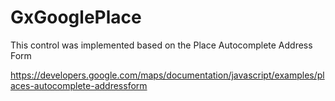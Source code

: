 # GxGooglePlace
This control was implemented based on the Place Autocomplete Address Form

https://developers.google.com/maps/documentation/javascript/examples/places-autocomplete-addressform
